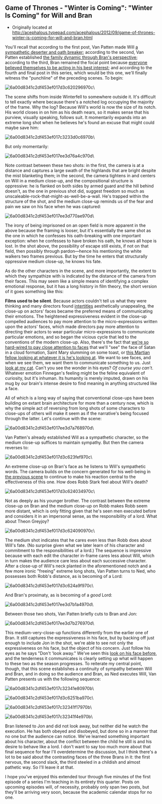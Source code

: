 ## Game of Thrones - "Winter is Coming": "Winter Is Coming" for Will and Bran

 * Originally located at http://acephalous.typepad.com/acephalous/2012/09/game-of-thrones-winter-is-coming-for-will-and-bran.html

You'll recall that according to the first post, Van Patten made Will [a sympathetic deserter and oath breaker](http://acephalous.typepad.com/acephalous/2012/09/game-of-thrones-winter-is-coming-.html); according to the second, Van Patten established [the family dynamic through Bran's perspective](http://acephalous.typepad.com/acephalous/2012/09/game-of-thrones-winter-is-coming-for.html); according to the third, Bran remained the focal point because [everyone believed themselves to be acting in his best interest](http://acephalous.typepad.com/acephalous/2012/09/game-of-thrones-winter-is-coming-for-catelyn-stark-and-jon-snow.html); and according to the fourth and final post in this series, which would be this one, we'll finally witness the "punchline" of the preceding scenes. To begin:

![6a00d8341c2df453ef017d3c620296970c](images/tv/game-of-thrones-winter-is-coming-4/6a00d8341c2df453ef017d3c620296970c.png)\ 

The scene shifts from inside Winterfell to somewhere outside it. It's difficult to tell exactly where because there's a notched log occupying the majority of the frame. Why the log? Because Will's world is now the size of its notch. His world closes in on him as his death nears, so it makes sense that his purview, visually speaking, follows suit. It momentarily expands into an extreme long shot when he believes he's found an excuse that might could maybe save him:

![6a00d8341c2df453ef017c3233d0c6970b](images/tv/game-of-thrones-winter-is-coming-4/6a00d8341c2df453ef017c3233d0c6970b.png)\ 

But only momentarily:

![6a00d8341c2df453ef017ee3d76a4c970d](images/tv/game-of-thrones-winter-is-coming-4/6a00d8341c2df453ef017ee3d76a4c970d.png)\ 

Note contrast between these two shots: in the first, the camera is at a distance and captures a large swath of the highlands that are bright despite the mist blanketing them; in the second, the camera tightens in and centers on Will in a medium close-up, and the compositional structure is oppressive: he is flanked on both sides by armed guard and the hill behind doesn't, as the one in previous shot did, suggest freedom so much as unscaleable-rock-that-might-as-well-be-a-wall. He's trapped within the structure of the shot, and the medium close-up reminds us of the fear and pain we saw on his face when he was captured:

![6a00d8341c2df453ef017ee3d770ae970d](images/tv/game-of-thrones-winter-is-coming-4/6a00d8341c2df453ef017ee3d770ae970d.png)\ 

The irony of being imprisoned on an open field is more apparent in the above because the framing is looser, but it's essentially the same shot as the one in which he confesses his oath-breaking with one important exception: when he confesses to have broken his oath, he knows all hope is lost. In the shot above, the possibility of escape still exists, if not on that field, then possibly through pardon—hence his mentioning the white walkers two frames previous. But by the time he enters that structurally oppressive medium close-up, he knows his fate.

As do the other characters in the scene, and more importantly, the extent to which they sympathize with is indicated by the distance of the camera from their faces. This may seem like a simple means of identifying a complex emotional response, but it has a long history in film theory, the short version of it goes something like this:

**Films used to be silent**. Because actors couldn't tell us what they were thinking and many directors found [intertitles](http://en.wikipedia.org/wiki/Intertitle) aesthetically unappealing, the close-up on actors' faces became the preferred means of communicating their emotions. The heightened expressiveness evident in the close-up compelled audiences to pay more attention to the micro-expressions written upon the actors' faces, which made directors pay more attention to directing their actors to wear particular micro-expressions to communicate particular emotions, and so began the vicious cycle that led to the conventions of the modern close-up. Also, there's the fact that [we're so hard-wired to pay close attention to faces](http://en.wikipedia.org/wiki/Face_perception) that we'll "see" the face of Satan in a cloud formation, Saint Mary slumming on some toast, or [this Martian fellow looking at whatever it is he's looking at](http://science.nasa.gov/media/medialibrary/2001/08/28/ast24may_1_resources/pio_med.gif). We want to see faces, and when we see them, we want them to communicate something to us. Just [look at my cat](http://acephalous.typepad.com/finnegan.jpg). Can't you see the wonder in his eyes? *Of course you can't*. Whatever emotion Finnegan's feeling might be the feline equivalent of curiosity, but it's inhuman. Its humanity is merely imputed, drawn on his mug by our brain's intense desire to find meaning in anything structured like a face.

All of which is a long way of saying that conventional close-ups have been building on extant brain architecture for more than a century now, which is why the simple act of reversing from long shots of some characters to close-ups of others will make it seem as if the narrative's being focused through the latter. Let's continue with the scene:

![6a00d8341c2df453ef017ee3d7a768970d](images/tv/game-of-thrones-winter-is-coming-4/6a00d8341c2df453ef017ee3d7a768970d.png)\ 

Van Patten's already established Will as a sympathetic character, so the medium close-up suffices to maintain sympathy. But then the camera reverses to:

![6a00d8341c2df453ef017d3c623fef970c](images/tv/game-of-thrones-winter-is-coming-4/6a00d8341c2df453ef017d3c623fef970c.png)\ 

An extreme close-up on Bran's face as he listens to Will's sympathetic words. The camera builds on the concern generated for his well-being in [the previous scene](acephalous.typepad.com/acephalous/2012/09/game-of-thrones-winter-is-coming-for-catelyn-stark-and-jon-snow.html) to continue to make his reaction central to the effectiveness of this one. How does Robb Stark feel about Will's death?

![6a00d8341c2df453ef017d3c624034970c](images/tv/game-of-thrones-winter-is-coming-4/6a00d8341c2df453ef017d3c624034970c.png)\ 

Not as deeply as his younger brother. The contrast between the extreme close-up on Bran and the medium close-up on Robb makes Robb seem more distant, which is only fitting given that he's seen men executed before and considers it in an impersonal sense, as the responsibility of a lord. What about Theon Greyjoy?

![6a00d8341c2df453ef017d3c624090970c](images/tv/game-of-thrones-winter-is-coming-4/6a00d8341c2df453ef017d3c624090970c.png)\ 

The medium shot indicates that he cares even less than Robb does about Will's fate. (No surprise given what we later learn of his character and commitment to the responsibilities of a lord.) The sequence is impressive because with each edit the character in-frame cares less about Will, which in turn makes the audience care less about each successive character. After a close-up of Will's neck planted in the aforementioned notch and a few more ironic "freeing" extreme long shots, Van Patten turns to Ned, who possesses both Robb's distance, as is becoming of a Lord:

![6a00d8341c2df453ef017d3c624a9f970c](images/tv/game-of-thrones-winter-is-coming-4/6a00d8341c2df453ef017d3c624a9f970c.png)\ 

And Bran's proximaty, as is becoming of a *good* Lord:

![6a00d8341c2df453ef017ee3d7b1a4970d](images/tv/game-of-thrones-winter-is-coming-4/6a00d8341c2df453ef017ee3d7b1a4970d.png)\ 

Between those two shots, Van Patten briefly cuts to Bran and Jon:

![6a00d8341c2df453ef017ee3d7b276970d](images/tv/game-of-thrones-winter-is-coming-4/6a00d8341c2df453ef017ee3d7b276970d.png)\ 

This medium-very-close-up functions differently from the earlier one of Bran. It still captures the expressiveness in his face, but by backing off just enough to include Jon in the shot, we're able to see not only the expressiveness on his face, but the object of his concern. Just follow his eyes as he says "Don't 'look away." We've seen this [look on his face before](http://acephalous.typepad.com/.a/6a00d8341c2df453ef017c3209d08f970b-500wi), and the tenderness it communicates is clearly setting up what will happen to these two as the season progresses. To reiterate my central point, though, that this scene establishes a continuity of sympathy between Will and Bran, and in doing so the audience and Bran, as Ned executes Will, Van Patten presents us with the following sequence:

![6a00d8341c2df453ef017c32341e80970b](images/tv/game-of-thrones-winter-is-coming-4/6a00d8341c2df453ef017c32341e80970b.png)\ 

![6a00d8341c2df453ef017d3c6251ba970c](images/tv/game-of-thrones-winter-is-coming-4/6a00d8341c2df453ef017d3c6251ba970c.png)\ 

![6a00d8341c2df453ef017c32341f17970b](images/tv/game-of-thrones-winter-is-coming-4/6a00d8341c2df453ef017c32341f17970b.png)\ 

![6a00d8341c2df453ef017c32341f4e970b](images/tv/game-of-thrones-winter-is-coming-4/6a00d8341c2df453ef017c32341f4e970b.png)\ 

Bran listened to Jon and did not look away, but neither did he watch the execution. He has both obeyed and disobeyed, but done so in a manner that no one but the audience can notice. We've learned something important about his character, about the conflict between the child he still is and his desire to behave like a lord. I don't want to say too much more about that final sequence for fear I'll overdetermine the discussion, but I think there's a lot to be said about the contrasting faces of the three Brans in it: the first nervous, the second slack, the third steeled in a childish and almost pathetic way. So I'll leave it at that.

I hope you've enjoyed this extended tour through five minutes of the first episode of a series I'm teaching in its entirety this quarter. Posts on upcoming episodes will, of necessity, probably only span two posts, but they'll be arriving very soon, because the academic calendar stops for no one.

